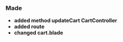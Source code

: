 ### Made
- **added method updateCart CartController** 
- **added route** 
- **changed cart.blade** 
